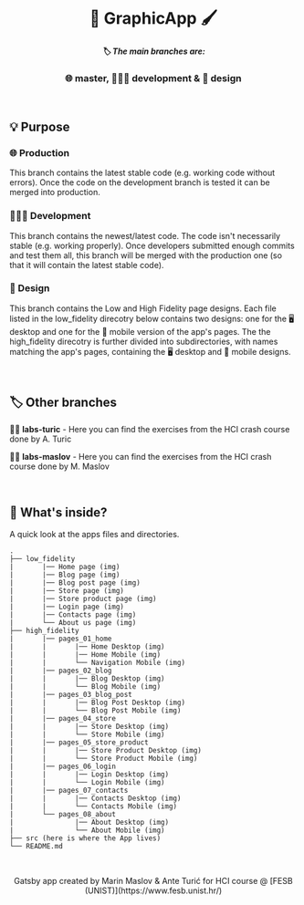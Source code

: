 <h1 align="center">
  🎨 GraphicApp 🖌️
</h1>
<h5 align="center">
  🏷️ The main branches are:
</h5>
<h3 align="center">
  🌐 master, 👨🏼‍💻 development & 🍭 design
</h3>

<br>

## 💡 Purpose

### 🌐 Production

This branch contains the latest stable code (e.g. working code without errors). Once the code on the development branch is tested it can be merged into production.

### 👨🏼‍💻 Development

This branch contains the newest/latest code. The code isn't necessarily stable (e.g. working properly). Once developers submitted enough commits and test them all, this branch will be merged with the production one (so that it will contain the latest stable code).

### 🍭 Design

This branch contains the Low and High Fidelity page designs. Each file listed in the low_fidelity direcotry below contains two designs: one for the 🖥️ desktop and one for the 📱 mobile version of the app's pages. The the high_fidelity direcotry is further divided into subdirectories, with names matching the app's pages, containing the 🖥️ desktop and 📱 mobile designs.

<br>

## 🏷️ Other branches

👨‍💻 **labs-turic** - Here you can find the exercises from the HCI crash course done by A. Turic

👨‍💻 **labs-maslov** - Here you can find the exercises from the HCI crash course done by M. Maslov

<br>

## 🧐 What's inside?

A quick look at the apps files and directories.

    .
    ├── low_fidelity
    |       |── Home page (img)
    |       |── Blog page (img)
    |       |── Blog post page (img)
    |       |── Store page (img)
    |       |── Store product page (img)
    |       |── Login page (img)
    |       |── Contacts page (img)
    |       └── About us page (img)
    ├── high_fidelity
    |       |── pages_01_home
    |       |       |── Home Desktop (img)
    |       |       |── Home Mobile (img)
    |       |       └── Navigation Mobile (img)
    |       |── pages_02_blog
    |       |       |── Blog Desktop (img)
    |       |       └── Blog Mobile (img)
    |       |── pages_03_blog_post
    |       |       |── Blog Post Desktop (img)
    |       |       └── Blog Post Mobile (img)
    |       |── pages_04_store
    |       |       |── Store Desktop (img)
    |       |       └── Store Mobile (img)
    |       |── pages_05_store_product
    |       |       |── Store Product Desktop (img)
    |       |       └── Store Product Mobile (img)
    |       |── pages_06_login
    |       |       |── Login Desktop (img)
    |       |       └── Login Mobile (img)
    |       |── pages_07_contacts
    |       |       |── Contacts Desktop (img)
    |       |       └── Contacts Mobile (img)
    |       └── pages_08_about
    |               |── About Desktop (img)
    |               └── About Mobile (img)
    ├── src (here is where the App lives)
    └── README.md

<br>

<p align="center">
Gatsby app created by Marin Maslov & Ante Turić for HCI course @ [FESB (UNIST)](https://www.fesb.unist.hr/)
</p>
